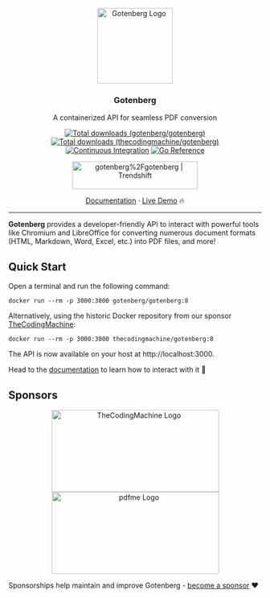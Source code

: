 <p align="center">
    <img src="https://edas-hz.oss-cn-hangzhou.aliyuncs.com/edas-apps/charts-store/gotenberg/image/130322857-185831e2-f041-46eb-a17f-0a69d066c4e5.png" alt="Gotenberg Logo" width="150" height="150" />
    <h3 align="center">Gotenberg</h3>
    <p align="center">A containerized API for seamless PDF conversion</p>
    <p align="center">
        <a href="https://hub.docker.com/r/gotenberg/gotenberg"><img alt="Total downloads (gotenberg/gotenberg)" src="https://edas-hz.oss-cn-hangzhou.aliyuncs.com/edas-apps/charts-store/gotenberg/image/68747470733a2f2f696d672e736869656c64732e696f2f646f636b65722f70756c6c732f746865636f64696e676d616368696e652f676f74656e62657267.svg"></a>
        <a href="https://hub.docker.com/r/thecodingmachine/gotenberg"><img alt="Total downloads (thecodingmachine/gotenberg)" src="https://edas-hz.oss-cn-hangzhou.aliyuncs.com/edas-apps/charts-store/gotenberg/image/68747470733a2f2f696d672e736869656c64732e696f2f646f636b65722f70756c6c732f676f74656e626572672f676f74656e62657267.svg"></a>
        <a href="https://github.com/gotenberg/gotenberg/actions/workflows/continuous-integration.yml"><img alt="Continuous Integration" src="https://edas-hz.oss-cn-hangzhou.aliyuncs.com/edas-apps/charts-store/gotenberg/image/badge.svg"></a>
        <a href="https://pkg.go.dev/github.com/gotenberg/gotenberg/v8"><img alt="Go Reference" src="https://edas-hz.oss-cn-hangzhou.aliyuncs.com/edas-apps/charts-store/gotenberg/image/gotenberg.svg"></a>
    </p>
    <p align="center">
        <a href="https://trendshift.io/repositories/2996"><img src="https://trendshift.io/api/badge/repositories/2996" alt="gotenberg%2Fgotenberg | Trendshift" style="width: 250px; height: 55px;" width="250" height="55"/></a>
    </p>
    <p align="center"><a href="https://gotenberg.dev/docs/getting-started/introduction">Documentation</a> &#183; <a href="https://gotenberg.dev/docs/getting-started/installation#live-demo-">Live Demo</a> 🔥</p>
</p>

---

**Gotenberg** provides a developer-friendly API to interact with powerful tools like Chromium and LibreOffice for converting
numerous document formats (HTML, Markdown, Word, Excel, etc.) into PDF files, and more!

## Quick Start

Open a terminal and run the following command:

```
docker run --rm -p 3000:3000 gotenberg/gotenberg:8
```

Alternatively, using the historic Docker repository from our sponsor [TheCodingMachine](https://www.thecodingmachine.com):

```
docker run --rm -p 3000:3000 thecodingmachine/gotenberg:8
```

The API is now available on your host at http://localhost:3000.

Head to the [documentation](https://gotenberg.dev/docs/getting-started/introduction) to learn how to interact with it 🚀

## Sponsors

<p align="center">
    <a href="https://thecodingmachine.com">
        <img src="https://edas-hz.oss-cn-hangzhou.aliyuncs.com/edas-apps/charts-store/gotenberg/image/130324668-9d6e7b35-53a3-49c7-a574-38190d2bd6b0.png" alt="TheCodingMachine Logo" width="333" height="163" />
    </a>
    <a href="https://pdfme.com?utm_source=gotenberg_github&utm_medium=website" target="_blank">
        <img src="https://edas-hz.oss-cn-hangzhou.aliyuncs.com/edas-apps/charts-store/gotenberg/image/413266562-2a75dd40-ca18-4d34-acd5-5dd474595168.png" alt="pdfme Logo" width="333" height="163" />
    </a>
</p>

Sponsorships help maintain and improve Gotenberg - [become a sponsor](https://github.com/sponsors/gulien) ❤️
